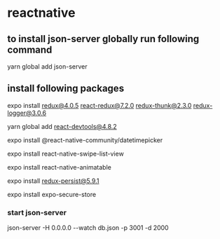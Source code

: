 # reactnative

## to install json-server globally run following command

yarn global add json-server

## install following packages

expo install redux@4.0.5 react-redux@7.2.0 redux-thunk@2.3.0 redux-logger@3.0.6

yarn global add react-devtools@4.8.2

expo install @react-native-community/datetimepicker

expo install react-native-swipe-list-view

expo install react-native-animatable

expo install redux-persist@5.9.1

expo install expo-secure-store

### start json-server

json-server -H 0.0.0.0 --watch db.json -p 3001 -d 2000
